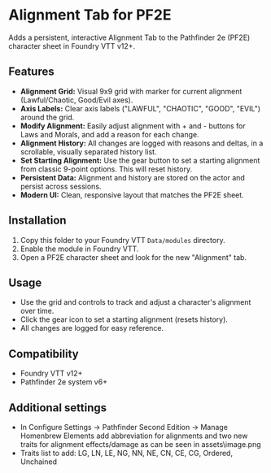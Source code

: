 
# Alignment Tab for PF2E

Adds a persistent, interactive Alignment Tab to the Pathfinder 2e (PF2E) character sheet in Foundry VTT v12+.

## Features

- **Alignment Grid:** Visual 9x9 grid with marker for current alignment (Lawful/Chaotic, Good/Evil axes).
- **Axis Labels:** Clear axis labels ("LAWFUL", "CHAOTIC", "GOOD", "EVIL") around the grid.
- **Modify Alignment:** Easily adjust alignment with + and - buttons for Laws and Morals, and add a reason for each change.
- **Alignment History:** All changes are logged with reasons and deltas, in a scrollable, visually separated history list.
- **Set Starting Alignment:** Use the gear button to set a starting alignment from classic 9-point options. This will reset history.
- **Persistent Data:** Alignment and history are stored on the actor and persist across sessions.
- **Modern UI:** Clean, responsive layout that matches the PF2E sheet.

## Installation

1. Copy this folder to your Foundry VTT `Data/modules` directory.
2. Enable the module in Foundry VTT.
3. Open a PF2E character sheet and look for the new "Alignment" tab.

## Usage

- Use the grid and controls to track and adjust a character's alignment over time.
- Click the gear icon to set a starting alignment (resets history).
- All changes are logged for easy reference.

## Compatibility

- Foundry VTT v12+
- Pathfinder 2e system v6+

## Additional settings
- In Configure Settings -> Pathfinder Second Edition -> Manage Homenbrew Elements add abbreviation for alignments and two new traits for alignment effects/damage as can be seen in assets\image.png
- Traits list to add: LG, LN, LE, NG, NN, NE, CN, CE, CG, Ordered, Unchained
